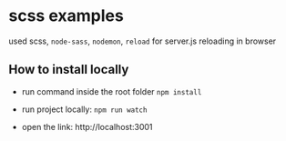 # scss examples

used scss, `node-sass`, `nodemon`, `reload` for server.js reloading in browser

## How to install locally

- run command inside the root folder `npm install`

- run project locally: `npm run watch`

- open the link: http://localhost:3001


